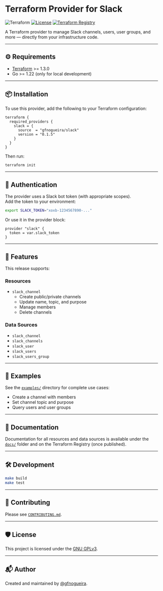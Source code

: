 # Terraform Provider for Slack

![Terraform](https://img.shields.io/badge/terraform-provider-blue?logo=terraform)
[![License](https://img.shields.io/github/license/gfnogueira/terraform-provider-slack)](LICENSE)
[![Terraform Registry](https://img.shields.io/badge/Terraform%20Registry-Slack%20Provider-brightgreen?logo=terraform)](https://registry.terraform.io/providers/gfnogueira/slack/latest)

A Terraform provider to manage Slack channels, users, user groups, and more — directly from your infrastructure code.

---

## ⚙️ Requirements

- [Terraform](https://www.terraform.io/downloads.html) >= 1.3.0
- Go >= 1.22 (only for local development)

---

## 📦 Installation

To use this provider, add the following to your Terraform configuration:

```hcl
terraform {
  required_providers {
    slack = {
      source  = "gfnogueira/slack"
      version = "0.1.5"
    }
  }
}
```

Then run:

```bash
terraform init
```

---

## 🔐 Authentication

The provider uses a Slack bot token (with appropriate scopes).  
Add the token to your environment:

```bash
export SLACK_TOKEN="xoxb-1234567890-..."
```

Or use it in the provider block:

```hcl
provider "slack" {
  token = var.slack_token
}
```

---

## 🚀 Features

This release supports:

### Resources

- `slack_channel`
  - Create public/private channels
  - Update name, topic, and purpose
  - Manage members
  - Delete channels

### Data Sources

- `slack_channel`
- `slack_channels`
- `slack_user`
- `slack_users`
- `slack_users_group`

---

## 📂 Examples

See the [`examples/`](./examples) directory for complete use cases:

- Create a channel with members
- Set channel topic and purpose
- Query users and user groups

---

## 📄 Documentation

Documentation for all resources and data sources is available under the [`docs/`](./docs) folder and on the Terraform Registry (once published).

---

## 🛠 Development

```bash
make build
make test
```

---

## 🤝 Contributing

Please see [`CONTRIBUTING.md`](./CONTRIBUTING.md).

---

## 🛡 License

This project is licensed under the [GNU GPLv3](./LICENSE).

---

## 📬 Author

Created and maintained by [@gfnogueira](https://github.com/gfnogueira).

